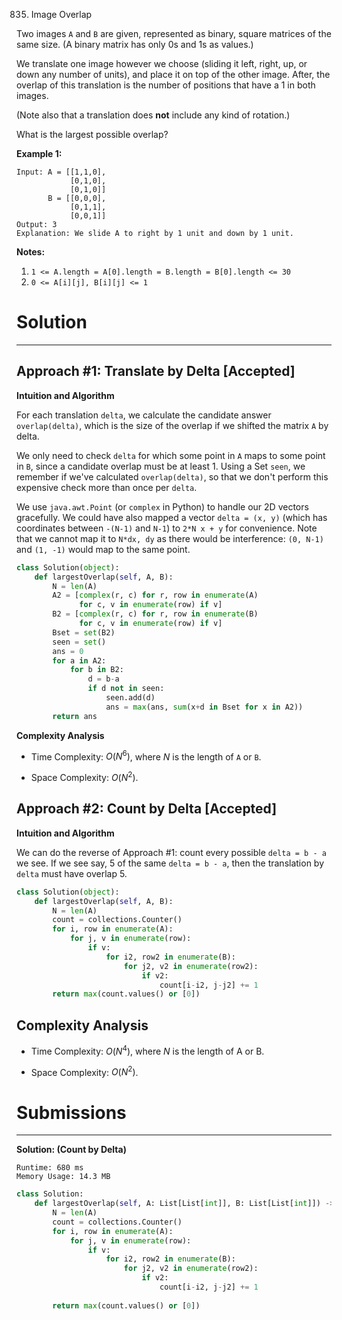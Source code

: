 835. Image Overlap

Two images `A` and `B` are given, represented as binary, square matrices of the same size.  (A binary matrix has only 0s and 1s as values.)

We translate one image however we choose (sliding it left, right, up, or down any number of units), and place it on top of the other image.  After, the overlap of this translation is the number of positions that have a 1 in both images.

(Note also that a translation does **not** include any kind of rotation.)

What is the largest possible overlap?

**Example 1:**
```
Input: A = [[1,1,0],
            [0,1,0],
            [0,1,0]]
       B = [[0,0,0],
            [0,1,1],
            [0,0,1]]
Output: 3
Explanation: We slide A to right by 1 unit and down by 1 unit.
```
**Notes:** 

1. `1 <= A.length = A[0].length = B.length = B[0].length <= 30`
1. `0 <= A[i][j], B[i][j] <= 1`

# Solution
---
## Approach #1: Translate by Delta [Accepted]
**Intuition and Algorithm**

For each translation `delta`, we calculate the candidate answer `overlap(delta)`, which is the size of the overlap if we shifted the matrix `A` by delta.

We only need to check `delta` for which some point in `A` maps to some point in `B`, since a candidate overlap must be at least 1. Using a Set `seen`, we remember if we've calculated `overlap(delta)`, so that we don't perform this expensive check more than once per `delta`.

We use `java.awt.Point` (or `complex` in Python) to handle our 2D vectors gracefully. We could have also mapped a vector `delta = (x, y)` (which has coordinates between `-(N-1)` and `N-1`) to `2*N x + y` for convenience. Note that we cannot map it to `N*dx, dy` as there would be interference: `(0, N-1)` and `(1, -1)` would map to the same point.

```python
class Solution(object):
    def largestOverlap(self, A, B):
        N = len(A)
        A2 = [complex(r, c) for r, row in enumerate(A)
              for c, v in enumerate(row) if v]
        B2 = [complex(r, c) for r, row in enumerate(B)
              for c, v in enumerate(row) if v]
        Bset = set(B2)
        seen = set()
        ans = 0
        for a in A2:
            for b in B2:
                d = b-a
                if d not in seen:
                    seen.add(d)
                    ans = max(ans, sum(x+d in Bset for x in A2))
        return ans
```

**Complexity Analysis**

* Time Complexity: $O(N^6)$, where $N$ is the length of `A` or `B`.

* Space Complexity: $O(N^2)$.

## Approach #2: Count by Delta [Accepted]
**Intuition and Algorithm**

We can do the reverse of Approach #1: count every possible `delta = b - a` we see. If we see say, 5 of the same `delta = b - a`, then the translation by `delta` must have overlap 5.

```python
class Solution(object):
    def largestOverlap(self, A, B):
        N = len(A)
        count = collections.Counter()
        for i, row in enumerate(A):
            for j, v in enumerate(row):
                if v:
                    for i2, row2 in enumerate(B):
                        for j2, v2 in enumerate(row2):
                            if v2:
                                count[i-i2, j-j2] += 1
        return max(count.values() or [0])
```

## Complexity Analysis

* Time Complexity: $O(N^4)$, where $N$ is the length of A or B.

* Space Complexity: $O(N^2)$.

# Submissions
---
**Solution: (Count by Delta)**
```
Runtime: 680 ms
Memory Usage: 14.3 MB
```
```python
class Solution:
    def largestOverlap(self, A: List[List[int]], B: List[List[int]]) -> int:
        N = len(A)
        count = collections.Counter()
        for i, row in enumerate(A):
            for j, v in enumerate(row):
                if v:
                    for i2, row2 in enumerate(B):
                        for j2, v2 in enumerate(row2):
                            if v2:
                                count[i-i2, j-j2] += 1
                                
        return max(count.values() or [0])
```
